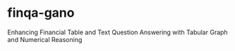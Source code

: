 # finqa-gano
Enhancing Financial Table and Text Question Answering with Tabular Graph and Numerical Reasoning
